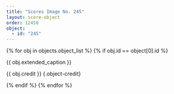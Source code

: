 ```yaml
---
title: "Scores Image No. 245"
layout: score-object
order: 12450
object:
  - id: "245"
---
```


{% for obj in objects.object_list %}
{% if obj.id == object[0].id %}

{{ obj.extended_caption }}

{{ obj.credit }} {.object-credit}

{% endif %}
{% endfor %}
